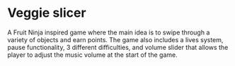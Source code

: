 # Veggie slicer
 A Fruit Ninja inspired game where the main idea is to swipe through a variety of objects and earn points. The game also includes a lives system, pause functionality, 3 different difficulties, and volume slider that allows the player to adjust the music volume at the start of the game.
